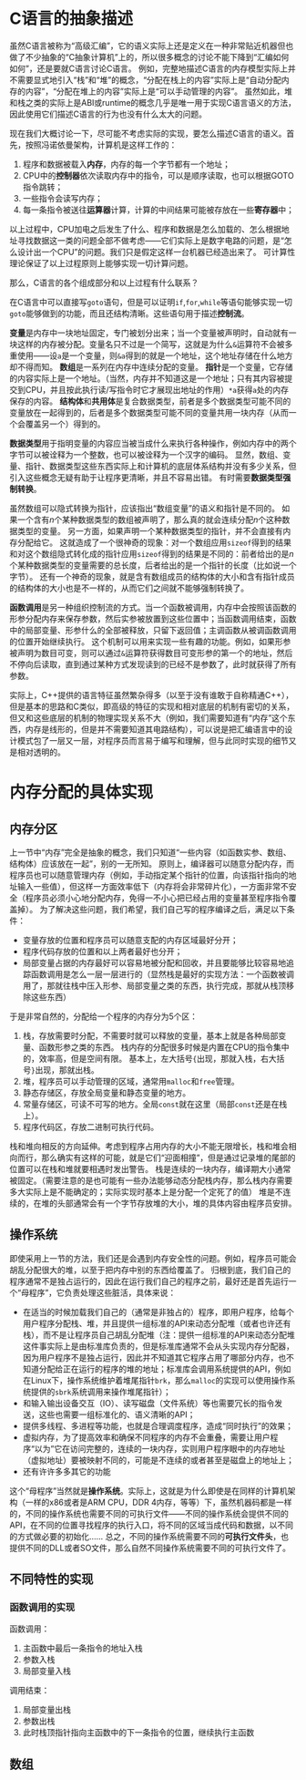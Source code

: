 # C语言的抽象描述

虽然C语言被称为“高级汇编”，它的语义实际上还是定义在一种非常贴近机器但也做了不少抽象的“C抽象计算机”上的，所以很多概念的讨论不能下降到“汇编如何如何”，还是要就C语言讨论C语言。
例如，完整地描述C语言的内存模型实际上并不需要显式地引入“栈”和“堆”的概念，“分配在栈上的内容”实际上是“自动分配内存的内容”，“分配在堆上的内容”实际上是“可以手动管理的内容”。
虽然如此，堆和栈之类的实际上是ABI或runtime的概念几乎是唯一用于实现C语言语义的方法，因此使用它们描述C语言的行为也没有什么太大的问题。

现在我们大概讨论一下，尽可能不考虑实际的实现，要怎么描述C语言的语义。首先，按照冯诺依曼架构，计算机是这样工作的：

1. 程序和数据被载入**内存**，内存的每一个字节都有一个地址；
2. CPU中的**控制器**依次读取内存中的指令，可以是顺序读取，也可以根据GOTO指令跳转；
3. 一些指令会读写内存；
4. 每一条指令被送往**运算器**计算，计算的中间结果可能被存放在一些**寄存器**中；

以上过程中，CPU加电之后发生了什么、程序和数据是怎么加载的、怎么根据地址寻找数据这一类的问题全部不做考虑——它们实际上是数字电路的问题，是“怎么设计出一个CPU”的问题。我们只是假定这样一台机器已经造出来了。
可计算性理论保证了以上过程原则上能够实现一切计算问题。

那么，C语言的各个组成部分和以上过程有什么联系？

在C语言中可以直接写`goto`语句，但是可以证明`if`,`for`,`while`等语句能够实现一切`goto`能够做到的功能，而且还结构清晰。这些语句用于描述**控制流**。

**变量**是内存中一块地址固定，专门被划分出来；当一个变量被声明时，自动就有一块这样的内存被分配。变量名只不过是一个简写，这就是为什么`&`运算符不会被多重使用——设`a`是一个变量，则`&a`得到的就是一个地址，这个地址存储在什么地方却不得而知。
**数组**是一系列在内存中连续分配的变量。
**指针**是一个变量，它存储的内容实际上是一个地址。（当然，内存并不知道这是一个地址；只有其内容被提交到CPU，并且按此执行读/写指令时它才展现出地址的作用）`*a`获得`a`处的内存保存的内容。
**结构体**和**共用体**是复合数据类型，前者是多个数据类型可能不同的变量放在一起得到的，后者是多个数据类型可能不同的变量共用一块内存（从而一个会覆盖另一个）得到的。

**数据类型**用于指明变量的内容应当被当成什么来执行各种操作，例如内存中的两个字节可以被诠释为一个整数，也可以被诠释为一个汉字的编码。
显然，数组、变量、指针、数据类型这些东西实际上和计算机的底层体系结构并没有多少关系，但引入这些概念无疑有助于让程序更清晰，并且不容易出错。
有时需要**数据类型强制转换**。

虽然数组可以隐式转换为指针，应该指出“数组变量”的语义和指针是不同的。
如果一个含有$n$个某种数据类型的数组被声明了，那么真的就会连续分配$n$个这种数据类型的变量。
另一方面，如果声明一个某种数据类型的指针，并不会直接有内存分配给它。
这就造成了一个很神奇的现象：对一个数组应用`sizeof`得到的结果和对这个数组隐式转化成的指针应用`sizeof`得到的结果是不同的：前者给出的是$n$个某种数据类型的变量需要的总长度，后者给出的是一个指针的长度（比如说一个字节）。
还有一个神奇的现象，就是含有数组成员的结构体的大小和含有指针成员的结构体的大小也是不一样的，从而它们之间就不能够强制转换了。

**函数调用**是另一种组织控制流的方式。当一个函数被调用，内存中会按照该函数的形参分配内存来保存参数，然后实参被放置到这些位置中；当函数调用结束，函数中的局部变量、形参什么的全部被释放，只留下返回值；主调函数从被调函数调用的位置开始继续执行。
这个机制可以用来实现一些有趣的功能。例如，如果形参被声明为数目可变，则可以通过`&`运算符获得数目可变形参的第一个的地址，然后不停向后读取，直到通过某种方式发现读到的已经不是参数了，此时就获得了所有参数。

实际上，C++提供的语言特征虽然繁杂得多（以至于没有谁敢于自称精通C++），但是基本的思路和C类似，即高级的特征的实现和相对底层的机制有密切的关系，但又和这些底层的机制的物理实现关系不大（例如，我们需要知道有“内存”这个东西，内存是线形的，但是并不需要知道其电路结构），可以说是把汇编语言中的设计模式包了一层又一层，对程序员而言易于编写和理解，但与此同时实现的细节又是相对透明的。

# 内存分配的具体实现

## 内存分区

上一节中“内存”完全是抽象的概念，我们只知道“一些内容（如函数实参、数组、结构体）应该放在一起”，别的一无所知。
原则上，编译器可以随意分配内存，而程序员也可以随意管理内存（例如，手动指定某个指针的位置，向该指针指向的地址输入一些值），但这样一方面效率低下（内存将会非常碎片化），一方面非常不安全（程序员必须小心地分配内存，免得一不小心把已经占用的变量甚至程序指令覆盖掉）。
为了解决这些问题，我们希望，我们自己写的程序编译之后，满足以下条件：

- 变量存放的位置和程序员可以随意支配的内存区域最好分开；
- 程序代码存放的位置和以上两者最好也分开；
- 局部变量占据的内存最好可以容易地被分配和回收，并且要能够比较容易地追踪函数调用是怎么一层一层进行的（显然栈是最好的实现方法：一个函数被调用了，那就往栈中压入形参、局部变量之类的东西，执行完成，那就从栈顶移除这些东西）

于是非常自然的，分配给一个程序的内存分为5个区：

1. 栈，存放需要时分配，不需要时就可以释放的变量，基本上就是各种局部变量、函数形参之类的东西。
   栈内存的分配很多时候是内置在CPU的指令集中的，效率高，但是空间有限。
   基本上，左大括号`{`出现，那就入栈，右大括号`}`出现，那就出栈。
2. 堆，程序员可以手动管理的区域，通常用`malloc`和`free`管理。
3. 静态存储区，存放全局变量和静态变量的地方。
4. 常量存储区，可读不可写的地方。全局`const`就在这里（局部`const`还是在栈上）。
5. 程序代码区，存放二进制可执行代码。

栈和堆向相反的方向延伸。考虑到程序占用内存的大小不能无限增长，栈和堆会相向而行，那么确实有这样的可能，就是它们“迎面相撞”，但是通过记录堆的尾部的位置可以在栈和堆就要相遇时发出警告。
栈是连续的一块内存，编译期大小通常被固定。（需要注意的是也可能有一些办法能够动态分配栈内存，那么栈内存需要多大实际上是不能确定的；实际实现时基本上是分配一个定死了的值）
堆是不连续的，在堆的头部通常会有一个字节存放堆的大小，堆的具体内容由程序员安排。

## 操作系统

即使采用上一节的方法，我们还是会遇到内存安全性的问题。例如，程序员可能会胡乱分配很大的堆，以至于把内存中别的东西给覆盖了。
归根到底，我们自己的程序通常不是独占运行的，因此在运行我们自己的程序之前，最好还是首先运行一个“母程序”，它负责处理这些脏活，具体来说：

- 在适当的时候加载我们自己的（通常是非独占的）程序，即用户程序，给每个用户程序分配栈、堆，并且提供一组标准的API来动态分配堆（或者也许还有栈），而不是让程序员自己胡乱分配堆（注：提供一组标准的API来动态分配堆这件事实际上是由标准库负责的，但是标准库通常不会从头实现内存分配器，因为用户程序不是独占运行，因此并不知道其它程序占用了哪部分内存，也不知道分配给正在运行的程序的堆的地址；标准库会调用系统提供的API，例如在Linux下，操作系统维护着堆尾指针`brk`，那么`malloc`的实现可以使用操作系统提供的`sbrk`系统调用来操作堆尾指针）；
- 和输入输出设备交互（IO）、读写磁盘（文件系统）等也需要冗长的指令发送，这些也需要一组标准化的、语义清晰的API；
- 提供多线程、多进程等功能，也就是合理调度程序，造成“同时执行”的效果；
- 虚拟内存，为了提高效率和确保不同程序的内存不会重叠，需要让用户程序“以为”它在访问完整的，连续的一块内存，实则用户程序眼中的内存地址（虚拟地址）要被映射不同的，可能是不连续的或者甚至是磁盘上的地址上；
- 还有许许多多其它的功能

这个“母程序”当然就是**操作系统**。实际上，这就是为什么即使是在同样的计算机架构（一样的x86或者是ARM CPU，DDR 4内存，等等）下，虽然机器码都是一样的，不同的操作系统也需要不同的可执行文件——不同的操作系统会提供不同的API，在不同的位置寻找程序的执行入口，将不同的区域当成代码和数据，以不同的方式做必要的初始化……
总之，不同的操作系统需要不同的**可执行文件头**，也提供不同的DLL或者SO文件，那么自然不同操作系统需要不同的可执行文件了。

## 不同特性的实现

### 函数调用的实现

函数调用：

1. 主函数中最后一条指令的地址入栈
2. 参数入栈
3. 局部变量入栈

调用结束：

1. 局部变量出栈
2. 参数出栈
3. 此时栈顶指针指向主函数中的下一条指令的位置，继续执行主函数

## 数组


